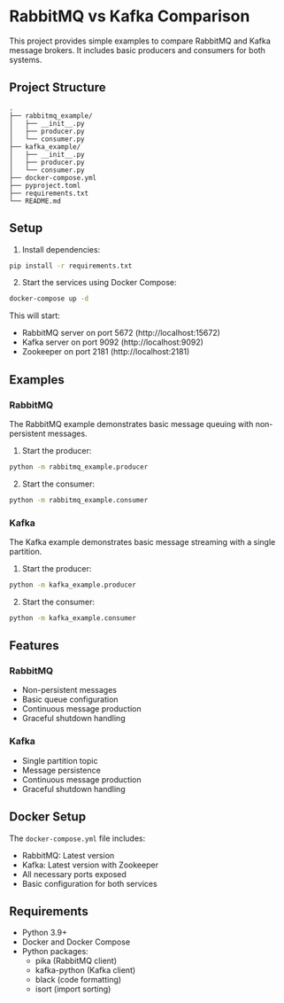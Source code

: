# RabbitMQ vs Kafka Comparison

This project provides simple examples to compare RabbitMQ and Kafka message brokers. It includes basic producers and consumers for both systems.

## Project Structure

```
.
├── rabbitmq_example/
│   ├── __init__.py
│   ├── producer.py
│   └── consumer.py
├── kafka_example/
│   ├── __init__.py
│   ├── producer.py
│   └── consumer.py
├── docker-compose.yml
├── pyproject.toml
├── requirements.txt
└── README.md
```

## Setup

1. Install dependencies:

```bash
pip install -r requirements.txt
```

2. Start the services using Docker Compose:

```bash
docker-compose up -d
```

This will start:
- RabbitMQ server on port 5672 (http://localhost:15672)
- Kafka server on port 9092 (http://localhost:9092)
- Zookeeper on port 2181 (http://localhost:2181)

## Examples

### RabbitMQ

The RabbitMQ example demonstrates basic message queuing with non-persistent messages.

1. Start the producer:

```bash
python -m rabbitmq_example.producer
```

2. Start the consumer:

```bash
python -m rabbitmq_example.consumer
```

### Kafka

The Kafka example demonstrates basic message streaming with a single partition.

1. Start the producer:

```bash
python -m kafka_example.producer
```

2. Start the consumer:

```bash
python -m kafka_example.consumer
```

## Features

### RabbitMQ
- Non-persistent messages
- Basic queue configuration
- Continuous message production
- Graceful shutdown handling

### Kafka
- Single partition topic
- Message persistence
- Continuous message production
- Graceful shutdown handling

## Docker Setup

The `docker-compose.yml` file includes:
- RabbitMQ: Latest version
- Kafka: Latest version with Zookeeper
- All necessary ports exposed
- Basic configuration for both services

## Requirements

- Python 3.9+
- Docker and Docker Compose
- Python packages:
  - pika (RabbitMQ client)
  - kafka-python (Kafka client)
  - black (code formatting)
  - isort (import sorting) 